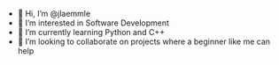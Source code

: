 - 👋 Hi, I’m @jlaemmle
- 👀 I’m interested in Software Development
- 🌱 I’m currently learning Python and C++
- 💞️ I’m looking to collaborate on projects where a beginner like me can help

<!---
jlaemmle/jlaemmle is a ✨ special ✨ repository because its `README.md` (this file) appears on your GitHub profile.
You can click the Preview link to take a look at your changes.
--->
